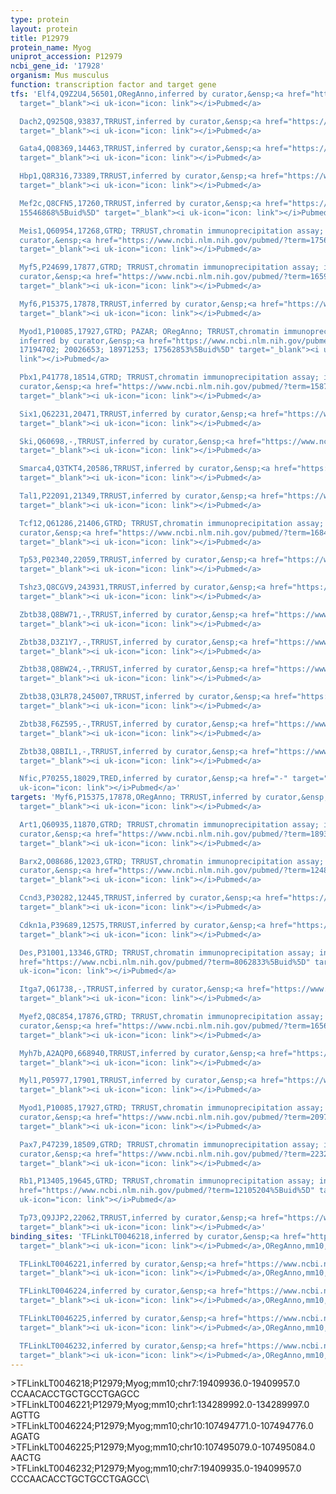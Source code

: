 ```yaml
---
type: protein
layout: protein
title: P12979
protein_name: Myog
uniprot_accession: P12979
ncbi_gene_id: '17928'
organism: Mus musculus
function: transcription factor and target gene
tfs: 'Elf4,Q9Z2U4,56501,ORegAnno,inferred by curator,&ensp;<a href="https://www.ncbi.nlm.nih.gov/pubmed/?term=15933209%5Buid%5D"
  target="_blank"><i uk-icon="icon: link"></i>Pubmed</a>

  Dach2,Q925Q8,93837,TRRUST,inferred by curator,&ensp;<a href="https://www.ncbi.nlm.nih.gov/pubmed/?term=17075071%5Buid%5D"
  target="_blank"><i uk-icon="icon: link"></i>Pubmed</a>

  Gata4,Q08369,14463,TRRUST,inferred by curator,&ensp;<a href="https://www.ncbi.nlm.nih.gov/pubmed/?term=22773876%5Buid%5D"
  target="_blank"><i uk-icon="icon: link"></i>Pubmed</a>

  Hbp1,Q8R316,73389,TRRUST,inferred by curator,&ensp;<a href="https://www.ncbi.nlm.nih.gov/pubmed/?term=9671483%5Buid%5D"
  target="_blank"><i uk-icon="icon: link"></i>Pubmed</a>

  Mef2c,Q8CFN5,17260,TRRUST,inferred by curator,&ensp;<a href="https://www.ncbi.nlm.nih.gov/pubmed/?term=10548518;
  15546868%5Buid%5D" target="_blank"><i uk-icon="icon: link"></i>Pubmed</a>

  Meis1,Q60954,17268,GTRD; TRRUST,chromatin immunoprecipitation assay; inferred by
  curator,&ensp;<a href="https://www.ncbi.nlm.nih.gov/pubmed/?term=17562853%5Buid%5D"
  target="_blank"><i uk-icon="icon: link"></i>Pubmed</a>

  Myf5,P24699,17877,GTRD; TRRUST,chromatin immunoprecipitation assay; inferred by
  curator,&ensp;<a href="https://www.ncbi.nlm.nih.gov/pubmed/?term=1659574%5Buid%5D"
  target="_blank"><i uk-icon="icon: link"></i>Pubmed</a>

  Myf6,P15375,17878,TRRUST,inferred by curator,&ensp;<a href="https://www.ncbi.nlm.nih.gov/pubmed/?term=1659574%5Buid%5D"
  target="_blank"><i uk-icon="icon: link"></i>Pubmed</a>

  Myod1,P10085,17927,GTRD; PAZAR; ORegAnno; TRRUST,chromatin immunoprecipitation assay;
  inferred by curator,&ensp;<a href="https://www.ncbi.nlm.nih.gov/pubmed/?term=1659574;
  17194702; 20026653; 18971253; 17562853%5Buid%5D" target="_blank"><i uk-icon="icon:
  link"></i>Pubmed</a>

  Pbx1,P41778,18514,GTRD; TRRUST,chromatin immunoprecipitation assay; inferred by
  curator,&ensp;<a href="https://www.ncbi.nlm.nih.gov/pubmed/?term=15870273%5Buid%5D"
  target="_blank"><i uk-icon="icon: link"></i>Pubmed</a>

  Six1,Q62231,20471,TRRUST,inferred by curator,&ensp;<a href="https://www.ncbi.nlm.nih.gov/pubmed/?term=19008232%5Buid%5D"
  target="_blank"><i uk-icon="icon: link"></i>Pubmed</a>

  Ski,Q60698,-,TRRUST,inferred by curator,&ensp;<a href="https://www.ncbi.nlm.nih.gov/pubmed/?term=19008232%5Buid%5D"
  target="_blank"><i uk-icon="icon: link"></i>Pubmed</a>

  Smarca4,Q3TKT4,20586,TRRUST,inferred by curator,&ensp;<a href="https://www.ncbi.nlm.nih.gov/pubmed/?term=17194702%5Buid%5D"
  target="_blank"><i uk-icon="icon: link"></i>Pubmed</a>

  Tal1,P22091,21349,TRRUST,inferred by curator,&ensp;<a href="https://www.ncbi.nlm.nih.gov/pubmed/?term=22773876%5Buid%5D"
  target="_blank"><i uk-icon="icon: link"></i>Pubmed</a>

  Tcf12,Q61286,21406,GTRD; TRRUST,chromatin immunoprecipitation assay; inferred by
  curator,&ensp;<a href="https://www.ncbi.nlm.nih.gov/pubmed/?term=16847330%5Buid%5D"
  target="_blank"><i uk-icon="icon: link"></i>Pubmed</a>

  Tp53,P02340,22059,TRRUST,inferred by curator,&ensp;<a href="https://www.ncbi.nlm.nih.gov/pubmed/?term=25501595%5Buid%5D"
  target="_blank"><i uk-icon="icon: link"></i>Pubmed</a>

  Tshz3,Q8CGV9,243931,TRRUST,inferred by curator,&ensp;<a href="https://www.ncbi.nlm.nih.gov/pubmed/?term=21543328%5Buid%5D"
  target="_blank"><i uk-icon="icon: link"></i>Pubmed</a>

  Zbtb38,Q8BW71,-,TRRUST,inferred by curator,&ensp;<a href="https://www.ncbi.nlm.nih.gov/pubmed/?term=21625269%5Buid%5D"
  target="_blank"><i uk-icon="icon: link"></i>Pubmed</a>

  Zbtb38,D3Z1Y7,-,TRRUST,inferred by curator,&ensp;<a href="https://www.ncbi.nlm.nih.gov/pubmed/?term=21625269%5Buid%5D"
  target="_blank"><i uk-icon="icon: link"></i>Pubmed</a>

  Zbtb38,Q8BW24,-,TRRUST,inferred by curator,&ensp;<a href="https://www.ncbi.nlm.nih.gov/pubmed/?term=21625269%5Buid%5D"
  target="_blank"><i uk-icon="icon: link"></i>Pubmed</a>

  Zbtb38,Q3LR78,245007,TRRUST,inferred by curator,&ensp;<a href="https://www.ncbi.nlm.nih.gov/pubmed/?term=21625269%5Buid%5D"
  target="_blank"><i uk-icon="icon: link"></i>Pubmed</a>

  Zbtb38,F6Z595,-,TRRUST,inferred by curator,&ensp;<a href="https://www.ncbi.nlm.nih.gov/pubmed/?term=21625269%5Buid%5D"
  target="_blank"><i uk-icon="icon: link"></i>Pubmed</a>

  Zbtb38,Q8BIL1,-,TRRUST,inferred by curator,&ensp;<a href="https://www.ncbi.nlm.nih.gov/pubmed/?term=21625269%5Buid%5D"
  target="_blank"><i uk-icon="icon: link"></i>Pubmed</a>

  Nfic,P70255,18029,TRED,inferred by curator,&ensp;<a href="-" target="_blank"><i
  uk-icon="icon: link"></i>Pubmed</a>'
targets: 'Myf6,P15375,17878,ORegAnno; TRRUST,inferred by curator,&ensp;<a href="https://www.ncbi.nlm.nih.gov/pubmed/?term=7852366%5Buid%5D"
  target="_blank"><i uk-icon="icon: link"></i>Pubmed</a>

  Art1,Q60935,11870,GTRD; TRRUST,chromatin immunoprecipitation assay; inferred by
  curator,&ensp;<a href="https://www.ncbi.nlm.nih.gov/pubmed/?term=18939989%5Buid%5D"
  target="_blank"><i uk-icon="icon: link"></i>Pubmed</a>

  Barx2,O08686,12023,GTRD; TRRUST,chromatin immunoprecipitation assay; inferred by
  curator,&ensp;<a href="https://www.ncbi.nlm.nih.gov/pubmed/?term=12486129%5Buid%5D"
  target="_blank"><i uk-icon="icon: link"></i>Pubmed</a>

  Ccnd3,P30282,12445,TRRUST,inferred by curator,&ensp;<a href="https://www.ncbi.nlm.nih.gov/pubmed/?term=12105204%5Buid%5D"
  target="_blank"><i uk-icon="icon: link"></i>Pubmed</a>

  Cdkn1a,P39689,12575,TRRUST,inferred by curator,&ensp;<a href="https://www.ncbi.nlm.nih.gov/pubmed/?term=12105204%5Buid%5D"
  target="_blank"><i uk-icon="icon: link"></i>Pubmed</a>

  Des,P31001,13346,GTRD; TRRUST,chromatin immunoprecipitation assay; inferred by curator,&ensp;<a
  href="https://www.ncbi.nlm.nih.gov/pubmed/?term=8062833%5Buid%5D" target="_blank"><i
  uk-icon="icon: link"></i>Pubmed</a>

  Itga7,Q61738,-,TRRUST,inferred by curator,&ensp;<a href="https://www.ncbi.nlm.nih.gov/pubmed/?term=8798472%5Buid%5D"
  target="_blank"><i uk-icon="icon: link"></i>Pubmed</a>

  Myef2,Q8C854,17876,GTRD; TRRUST,chromatin immunoprecipitation assay; inferred by
  curator,&ensp;<a href="https://www.ncbi.nlm.nih.gov/pubmed/?term=1656214%5Buid%5D"
  target="_blank"><i uk-icon="icon: link"></i>Pubmed</a>

  Myh7b,A2AQP0,668940,TRRUST,inferred by curator,&ensp;<a href="https://www.ncbi.nlm.nih.gov/pubmed/?term=22638570%5Buid%5D"
  target="_blank"><i uk-icon="icon: link"></i>Pubmed</a>

  Myl1,P05977,17901,TRRUST,inferred by curator,&ensp;<a href="https://www.ncbi.nlm.nih.gov/pubmed/?term=1658001%5Buid%5D"
  target="_blank"><i uk-icon="icon: link"></i>Pubmed</a>

  Myod1,P10085,17927,GTRD; TRRUST,chromatin immunoprecipitation assay; inferred by
  curator,&ensp;<a href="https://www.ncbi.nlm.nih.gov/pubmed/?term=20978076%5Buid%5D"
  target="_blank"><i uk-icon="icon: link"></i>Pubmed</a>

  Pax7,P47239,18509,GTRD; TRRUST,chromatin immunoprecipitation assay; inferred by
  curator,&ensp;<a href="https://www.ncbi.nlm.nih.gov/pubmed/?term=22328527%5Buid%5D"
  target="_blank"><i uk-icon="icon: link"></i>Pubmed</a>

  Rb1,P13405,19645,GTRD; TRRUST,chromatin immunoprecipitation assay; inferred by curator,&ensp;<a
  href="https://www.ncbi.nlm.nih.gov/pubmed/?term=12105204%5Buid%5D" target="_blank"><i
  uk-icon="icon: link"></i>Pubmed</a>

  Tp73,Q9JJP2,22062,TRRUST,inferred by curator,&ensp;<a href="https://www.ncbi.nlm.nih.gov/pubmed/?term=16007124%5Buid%5D"
  target="_blank"><i uk-icon="icon: link"></i>Pubmed</a>'
binding_sites: 'TFLinkLT0046218,inferred by curator,&ensp;<a href="https://www.ncbi.nlm.nih.gov/pubmed/?term=1847137%5Buid%5D"
  target="_blank"><i uk-icon="icon: link"></i>Pubmed</a>,ORegAnno,mm10,chr7,19409936,19409957,+

  TFLinkLT0046221,inferred by curator,&ensp;<a href="https://www.ncbi.nlm.nih.gov/pubmed/?term=1324403%5Buid%5D"
  target="_blank"><i uk-icon="icon: link"></i>Pubmed</a>,ORegAnno,mm10,chr1,134289992,134289997,+

  TFLinkLT0046224,inferred by curator,&ensp;<a href="https://www.ncbi.nlm.nih.gov/pubmed/?term=7852366%5Buid%5D"
  target="_blank"><i uk-icon="icon: link"></i>Pubmed</a>,ORegAnno,mm10,chr10,107494771,107494776,-

  TFLinkLT0046225,inferred by curator,&ensp;<a href="https://www.ncbi.nlm.nih.gov/pubmed/?term=7852366%5Buid%5D"
  target="_blank"><i uk-icon="icon: link"></i>Pubmed</a>,ORegAnno,mm10,chr10,107495079,107495084,-

  TFLinkLT0046232,inferred by curator,&ensp;<a href="https://www.ncbi.nlm.nih.gov/pubmed/?term=2163343%5Buid%5D"
  target="_blank"><i uk-icon="icon: link"></i>Pubmed</a>,ORegAnno,mm10,chr7,19409935,19409957,+'
---
```

\>TFLinkLT0046218;P12979;Myog;mm10;chr7:19409936.0-19409957.0\CCAACACCTGCTGCCTGAGCC\\>TFLinkLT0046221;P12979;Myog;mm10;chr1:134289992.0-134289997.0\AGTTG\\>TFLinkLT0046224;P12979;Myog;mm10;chr10:107494771.0-107494776.0\AGATG\\>TFLinkLT0046225;P12979;Myog;mm10;chr10:107495079.0-107495084.0\AACTG\\>TFLinkLT0046232;P12979;Myog;mm10;chr7:19409935.0-19409957.0\CCCAACACCTGCTGCCTGAGCC\